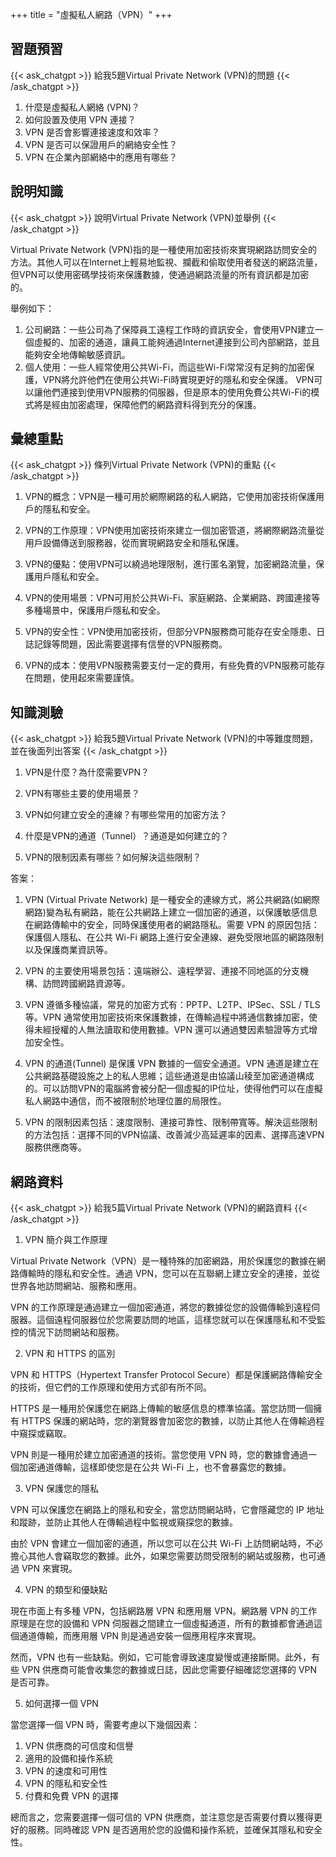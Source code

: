 +++
title = "虛擬私人網路（VPN）"
+++
## 習題預習
{{< ask_chatgpt >}}
給我5題Virtual Private Network (VPN)的問題
{{< /ask_chatgpt >}}



1. 什麼是虛擬私人網絡 (VPN)？
2. 如何設置及使用 VPN 連接？
3. VPN 是否會影響連接速度和效率？
4. VPN 是否可以保證用戶的網絡安全性？
5. VPN 在企業內部網絡中的應用有哪些？   

## 說明知識
{{< ask_chatgpt >}}
說明Virtual Private Network (VPN)並舉例
{{< /ask_chatgpt >}}



Virtual Private Network (VPN)指的是一種使用加密技術來實現網路訪問安全的方法。其他人可以在Internet上輕易地監視、攔截和偷取使用者發送的網路流量，但VPN可以使用密碼學技術來保護數據，使通過網路流量的所有資訊都是加密的。

舉例如下：
1. 公司網路：一些公司為了保障員工遠程工作時的資訊安全，會使用VPN建立一個虛擬的、加密的通道，讓員工能夠通過Internet連接到公司內部網路，並且能夠安全地傳輸敏感資訊。
2. 個人使用：一些人經常使用公共Wi-Fi，而這些Wi-Fi常常沒有足夠的加密保護，VPN將允許他們在使用公共Wi-Fi時實現更好的隱私和安全保護。 VPN可以讓他們連接到使用VPN服務的伺服器，但是原本的使用免費公共Wi-Fi的模式將是經由加密處理，保障他們的網路資料得到充分的保護。   

## 彙總重點
{{< ask_chatgpt >}}
條列Virtual Private Network (VPN)的重點
{{< /ask_chatgpt >}}



1. VPN的概念：VPN是一種可用於網際網路的私人網路，它使用加密技術保護用戶的隱私和安全。

2. VPN的工作原理：VPN使用加密技術來建立一個加密管道，將網際網路流量從用戶設備傳送到服務器，從而實現網路安全和隱私保護。

3. VPN的優點：使用VPN可以繞過地理限制，進行匿名瀏覽，加密網路流量，保護用戶隱私和安全。

4. VPN的使用場景：VPN可用於公共Wi-Fi、家庭網路、企業網路、跨國連接等多種場景中，保護用戶隱私和安全。

5. VPN的安全性：VPN使用加密技術，但部分VPN服務商可能存在安全隱患、日誌記錄等問題，因此需要選擇有信譽的VPN服務商。

6. VPN的成本：使用VPN服務需要支付一定的費用，有些免費的VPN服務可能存在問題，使用起來需要謹慎。   

## 知識測驗
{{< ask_chatgpt >}}
給我5題Virtual Private Network (VPN)的中等難度問題，並在後面列出答案
{{< /ask_chatgpt >}}



1. VPN是什麼？為什麼需要VPN？

2. VPN有哪些主要的使用場景？

3. VPN如何建立安全的連線？有哪些常用的加密方法？

4. 什麼是VPN的通道（Tunnel）？通道是如何建立的？

5. VPN的限制因素有哪些？如何解決這些限制？


答案：

1. VPN (Virtual Private Network) 是一種安全的連線方式，將公共網路(如網際網路)變為私有網路，能在公共網路上建立一個加密的通道，以保護敏感信息在網路傳輸中的安全，同時保護使用者的網路隱私。需要 VPN 的原因包括：保護個人隱私、在公共 Wi-Fi 網路上進行安全連線、避免受限地區的網路限制以及保護商業資訊等。

2. VPN 的主要使用場景包括：遠端辦公、遠程學習、連接不同地區的分支機構、訪問跨國網路資源等。

3. VPN 遵循多種協議，常見的加密方式有：PPTP、L2TP、IPSec、SSL / TLS 等。VPN 通常使用加密技術來保護數據，在傳輸過程中將通信數據加密，使得未經授權的人無法讀取和使用數據。VPN 還可以通過雙因素驗證等方式增加安全性。


4. VPN 的通道(Tunnel) 是保護 VPN 數據的一個安全通道。VPN 通道是建立在公共網路基礎設施之上的私人思維；這些通道是由協議山稜至加密通道構成的。可以訪問VPN的電腦將會被分配一個虛擬的IP位址，使得他們可以在虛擬私人網路中通信，而不被限制於地理位置的局限性。

5. VPN 的限制因素包括：速度限制、連接可靠性、限制帶寬等。解決這些限制的方法包括：選擇不同的VPN協議、改善減少高延遲率的因素、選擇高速VPN服務供應商等。   

## 網路資料
{{< ask_chatgpt >}}
給我5篇Virtual Private Network (VPN)的網路資料
{{< /ask_chatgpt >}}



1. VPN 簡介與工作原理

Virtual Private Network（VPN）是一種特殊的加密網路，用於保護您的數據在網路傳輸時的隱私和安全性。通過 VPN，您可以在互聯網上建立安全的連接，並從世界各地訪問網站、服務和應用。

VPN 的工作原理是通過建立一個加密通道，將您的數據從您的設備傳輸到遠程伺服器。這個遠程伺服器位於您需要訪問的地區，這樣您就可以在保護隱私和不受監控的情況下訪問網站和服務。

2. VPN 和 HTTPS 的區別

VPN 和 HTTPS（Hypertext Transfer Protocol Secure）都是保護網路傳輸安全的技術，但它們的工作原理和使用方式卻有所不同。

HTTPS 是一種用於保護您在網路上傳輸的敏感信息的標準協議。當您訪問一個擁有 HTTPS 保護的網站時，您的瀏覽器會加密您的數據，以防止其他人在傳輸過程中窺探或竊取。

VPN 則是一種用於建立加密通道的技術。當您使用 VPN 時，您的數據會通過一個加密通道傳輸，這樣即使您是在公共 Wi-Fi 上，也不會暴露您的數據。

3. VPN 保護您的隱私

VPN 可以保護您在網路上的隱私和安全，當您訪問網站時，它會隱藏您的 IP 地址和蹤跡，並防止其他人在傳輸過程中監視或窺探您的數據。

由於 VPN 會建立一個加密的通道，所以您可以在公共 Wi-Fi 上訪問網站時，不必擔心其他人會竊取您的數據。此外，如果您需要訪問受限制的網站或服務，也可通過 VPN 來實現。

4. VPN 的類型和優缺點

現在市面上有多種 VPN，包括網路層 VPN 和應用層 VPN。網路層 VPN 的工作原理是在您的設備和 VPN 伺服器之間建立一個虛擬通道，所有的數據都會通過這個通道傳輸，而應用層 VPN 則是通過安裝一個應用程序來實現。

然而，VPN 也有一些缺點。例如，它可能會導致速度變慢或連接斷開。此外，有些 VPN 供應商可能會收集您的數據或日誌，因此您需要仔細確認您選擇的 VPN 是否可靠。

5. 如何選擇一個 VPN

當您選擇一個 VPN 時，需要考慮以下幾個因素：

1. VPN 供應商的可信度和信譽
2. 適用的設備和操作系統
3. VPN 的速度和可用性
4. VPN 的隱私和安全性
5. 付費和免費 VPN 的選擇

總而言之，您需要選擇一個可信的 VPN 供應商，並注意您是否需要付費以獲得更好的服務。同時確認 VPN 是否適用於您的設備和操作系統，並確保其隱私和安全性。   

